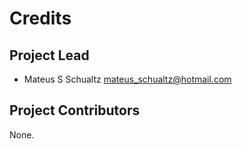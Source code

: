 Credits
=======

Project Lead
----------------

* Mateus S Schualtz <mateus_schualtz@hotmail.com>

Project Contributors
------------

None.
